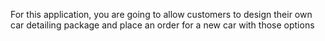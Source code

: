 For this application, you are going to allow customers to design their own car detailing package and place an order for a new car with those options